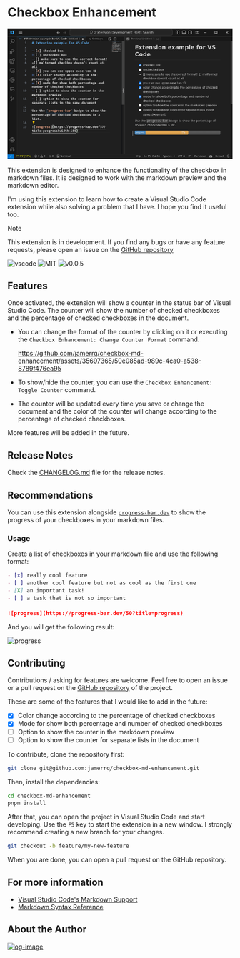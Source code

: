 # Checkbox Enhancement

![example](lib/example.png)

This extension is designed to enhance the functionality of the checkbox in
markdown files. It is designed to work with the markdown preview and the
markdown editor.

I'm using this extension to learn how to create a Visual Studio Code extension
while also solving a problem that I have. I hope you find it useful too.

> [!NOTE]
> This extension is in development. If you find any bugs or have any feature requests, please open an issue on the [GitHub repository](https://github.com/jamerrq/checkbox-md-enhancement)

![vscode](https://img.shields.io/badge/vscode-1.86.1+-blue.svg)
![MIT](https://img.shields.io/badge/license-MIT-green.svg)
![v0.0.5](https://img.shields.io/badge/version-0.0.6-blue.svg)

## Features

Once activated, the extension will show a counter in the status bar of Visual Studio Code. The counter will show the number of checked checkboxes and the percentage of checked checkboxes in the document.

- You can change the format of the counter by clicking on it or executing the `Checkbox Enhancement: Change Counter Format` command.

    https://github.com/jamerrq/checkbox-md-enhancement/assets/35697365/50e085ad-989c-4ca0-a538-8789f476ea95

- To show/hide the counter, you can use the `Checkbox Enhancement: Toggle Counter`
command.

- The counter will be updated every time you save or change the document and the color of the counter will change according to the percentage of checked checkboxes.


More features will be added in the future.

## Release Notes

Check the [CHANGELOG.md](CHANGELOG.md) file for the release notes.

## Recommendations

You can use this extension alongside
[`progress-bar.dev`](https://progress-bar.dev) to show the progress of your
checkboxes in your markdown files.

### Usage

Create a list of checkboxes in your markdown file and use the following format:

```markdown
- [x] really cool feature
- [ ] another cool feature but not as cool as the first one
- [X] an important task!
- [ ] a task that is not so important

![progress](https://progress-bar.dev/50?title=progress)
```

And you will get the following result:

![progress](https://progress-bar.dev/50?title=progress&width=400)

## Contributing

Contributions / asking for features are welcome. Feel free to open an issue or a
pull request on the [GitHub
repository](https://github.com/jamerrq/checkbox-md-enhancement) of the project.

These are some of the features that I would like to add in the future:

- [X] Color change according to the percentage of checked checkboxes
- [X] Mode for show both percentage and number of checked checkboxes
- [ ] Option to show the counter in the markdown preview
- [ ] Option to show the counter for separate lists in the document

To contribute, clone the repository first:

```bash
git clone git@github.com:jamerrq/checkbox-md-enhancement.git
```

Then, install the dependencies:

```bash
cd checkbox-md-enhancement
pnpm install
```

After that, you can open the project in Visual Studio Code and start developing.
Use the `F5` key to start the extension in a new window.
I strongly recommend creating a new branch for your changes.

```bash
git checkout -b feature/my-new-feature
```

When you are done, you can open a pull request on the GitHub repository.

## For more information

* [Visual Studio Code's Markdown Support](http://code.visualstudio.com/docs/languages/markdown)
* [Markdown Syntax Reference](https://help.github.com/articles/markdown-basics/)

## About the Author

[![og-image](https://jamerrq.deno.dev/og-image2.png)](https://jamerrq.deno.dev/)
